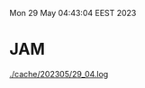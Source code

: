 Mon 29 May 04:43:04 EEST 2023
# JAM
<a href='./cache/202305/29_04.log'>./cache/202305/29_04.log</a>
